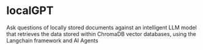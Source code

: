 # localGPT
Ask questions of locally stored documents against an intelligent LLM model that retrieves the data stored within ChromaDB vector databases, using the Langchain framework and AI Agents
